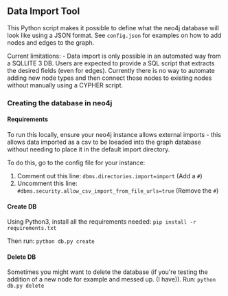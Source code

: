 ## Data Import Tool

This Python script makes it possible to define what the neo4j database will look like using a JSON format. See `config.json` for examples on how to add nodes and edges to the graph.

Current limitations:
    - Data import is only possible in an automated way from a SQLLITE 3 DB. Users are expected to provide a SQL script that extracts the desired fields (even for edges). Currently there is no way to automate adding new node types and then connect those nodes to existing nodes without manually using a CYPHER script.


### Creating the database in neo4j

#### Requirements
To run this locally, ensure your neo4j instance allows external imports - this allows data imported as a csv to be loeaded into the graph database without needing to place it in the default import directory. 

To do this, go to the config file for your instance:
1. Comment out this line: `dbms.directories.import=import` (Add a `#`)
2. Uncomment this line: `#dbms.security.allow_csv_import_from_file_urls=true` (Remove the `#`)

#### Create DB
Using Python3, install all the requirements needed: `pip install -r requirements.txt`

Then run: `python db.py create`

#### Delete DB
Sometimes you might want to delete the database (if you're testing the addition of a new node for example and messed up. (I have)). Run: `python db.py delete`
